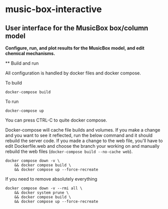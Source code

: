 # music-box-interactive
## User interface for the MusicBox box/column model

**Configure, run, and plot results for the MusicBox model, and edit chemical mechanisms.**

** Build and run

All configuration is handled by docker files and docker compose.

To build
```
docker-compose build
```

To run
```
docker-compose up
```

You can press CTRL-C to quite docker compose.

Docker-compose will cache file builds and volumes. If you make a change and you want to see 
it reflected, run the below command and it should rebuild the server code. If you made a change to the web file, you'll have to edit Dockerfile.web and choose the branch your working on and manually rebuild the web files (`docker-compose build --no-cache web`).

```
docker compose down -v \
    && docker compose build \
    && docker compose up --force-recreate
```

If you need to remove absolutely everything

```
docker compose down -v --rmi all \
    && docker system prune \
    && docker compose build \
    && docker compose up --force-recreate
```